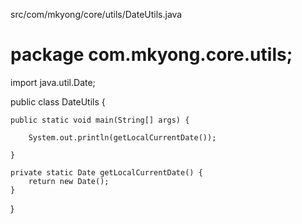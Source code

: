 

src/com/mkyong/core/utils/DateUtils.java

# package com.mkyong.core.utils;

import java.util.Date;

public class DateUtils {

	public static void main(String[] args) {

		System.out.println(getLocalCurrentDate());
		
	}

	private static Date getLocalCurrentDate() {
		return new Date();		
	}

}

